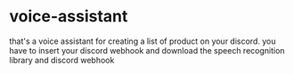 # voice-assistant
that's a voice assistant for creating a list of product on your discord.
you have to insert your discord webhook
and download the speech recognition library and discord webhook
